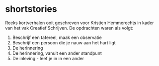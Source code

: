 # shortstories
Reeks kortverhalen ooit geschreven voor Kristien Hemmerechts in kader van het vak Creatief Schrijven. De opdrachten waren als volgt:

1. Beschrijf een tafereel, maak een observatie
2. Beschrijf een persoon die je nauw aan het hart ligt
3. De herinnering
4. De herinnering, vanuit een ander standpunt
5. De inleving - leef je in in een ander
